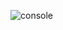![console](https://github.com/yagmurcurku/Tobeto-Java/assets/114661852/509ddc4d-a66b-4dd2-981f-f1c0271ce9ea)

